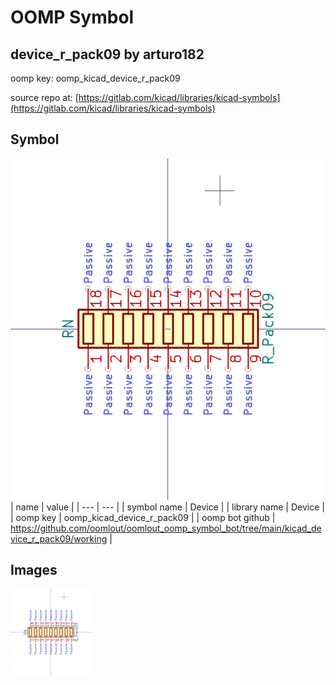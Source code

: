 # OOMP Symbol  
## device_r_pack09  by arturo182  
  
oomp key: oomp_kicad_device_r_pack09  
  
source repo at: [https://gitlab.com/kicad/libraries/kicad-symbols](https://gitlab.com/kicad/libraries/kicad-symbols)  
## Symbol  
  
[![working.png](working_600.png)](working.png)  
| name | value | 
| --- | --- | 
| symbol name | Device | 
| library name | Device | 
| oomp key | oomp_kicad_device_r_pack09 | 
| oomp bot github | https://github.com/oomlout/oomlout_oomp_symbol_bot/tree/main/kicad_device_r_pack09/working | 
## Images  
  
[![working.png](working_140.png)](working.png)  
